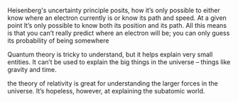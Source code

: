 Heisenberg's uncertainty principle posits, how it’s only possible to either know where an electron currently is or know its path and speed. At a given point It’s only possible to know both its position and its path. All this means is that you can’t really predict where an electron will be; you can only guess its probability of being somewhere

Quantum theory is tricky to understand, but it helps explain very small entities. It can’t be used to explain the big things in the universe – things like gravity and time. 

the theory of relativity is great for understanding the larger forces in the universe. It’s hopeless, however, at explaining the subatomic world. 